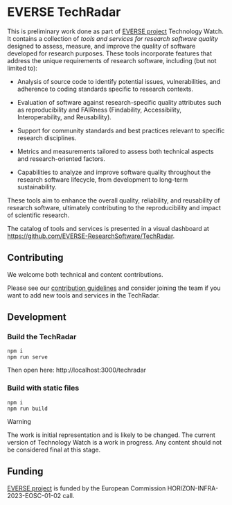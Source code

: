
# EVERSE TechRadar

This is preliminary work done as part of [EVERSE project](https://everse.software/) Technology Watch. It contains a collection of _tools and services for research software quality_ designed to assess, measure, and improve the quality of software developed for research purposes. These tools incorporate features that address the unique requirements of research software, including (but not limited to):

- Analysis of source code to identify potential issues, vulnerabilities, and adherence to coding standards specific to research contexts.

- Evaluation of software against research-specific quality attributes such as reproducibility and FAIRness (Findability, Accessibility, Interoperability, and Reusability).

- Support for community standards and best practices relevant to specific research disciplines.

- Metrics and measurements tailored to assess both technical aspects and research-oriented factors.

- Capabilities to analyze and improve software quality throughout the research software lifecycle, from development to long-term sustainability.


These tools aim to enhance the overall quality, reliability, and reusability of research software, ultimately contributing to the reproducibility and impact of scientific research.

The catalog of tools and services is presented in a visual dashboard at https://github.com/EVERSE-ResearchSoftware/TechRadar.


## Contributing

We welcome both technical and content contributions.

Please see our [contribution guidelines](CONTRIBUTING.md) and consider joining the team if you want to add new tools and services in the TechRadar.

## Development

### Build the TechRadar
```
npm i
npm run serve
```

Then open here: http://localhost:3000/techradar

### Build with static files
```
npm i
npm run build
```

> [!WARNING]
> The work is initial representation and is likely to be changed.
> The current version of Technology Watch is a work in progress. 
> Any content should not be considered final at this stage.


## Funding

[EVERSE project](https://everse.software/) is funded by the European Commission HORIZON-INFRA-2023-EOSC-01-02 call. 
